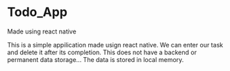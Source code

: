 # Todo_App
Made using react native

This is a simple appilication made usign react native.
We can enter our task and delete it after its completion. This does not have a backend or permanent data storage... The data is stored in local memory.


